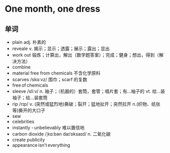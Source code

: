 # One month, one dress

## 单词
- plain adj. 朴素的
- reveale v. 揭示；显示；透露；展示；露出；显出
- work out 锻炼；计算出，解出（数学题答案）；完成；健身；想出，得到（解决方法）
- combine
- material free from chemicals 不含化学原料
- scarves /skɑːvz/ 围巾；scarf 的复数
- free of chemicals
- sleeve /sliːv/ n. 袖子；（机器的）套筒，套管；唱片套；有…袖子的 vt. 给…装袖子；给…装套筒
- rip /rɪp/ v. (突然或猛烈地)撕破；裂开；猛地扯开；突然拉开 n.(织物、纸张等)撕开的大口子
- sew
- celebrities
- instantly
- unbelievably 难以置信地
- carbon dioxide /ˌkɑːbən daɪˈɒksaɪd/ n. 二氧化碳
- create publicity
- appearance isn’t everything
